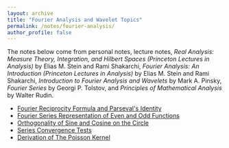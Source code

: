 ```yaml
---
layout: archive
title: "Fourier Analysis and Wavelet Topics"
permalink: /notes/fourier-analysis/
author_profile: false
---
```

The notes below come from personal notes, lecture notes, *Real Analysis: Measure Theory, Integration, and Hilbert Spaces (Princeton Lectures in Analysis)* by Elias M. Stein and Rami Shakarchi, 
*Fourier Analysis: An Introduction (Princeton Lectures in Analysis)* by Elias M. Stein and Rami Shakarchi, *Introduction to Fourier Analysis and Wavelets* by Mark A. Pinsky, *Fourier Series* by Georgi P. Tolstov, and *Principles of Mathematical Analysis* by Walter Rudin.
- [Fourier Reciprocity Formula and Parseval's Identity](parseval-identity.md)
- [Fourier Series Representation of Even and Odd Functions](odd-even-fourier-rep.md)
- [Orthogonality of Sine and Cosine on the Circle](trig-orthogonality.md)
- [Series Convergence Tests](series-convergence.md)
- [Derivation of The Poisson Kernel](poisson-kenel.md)
